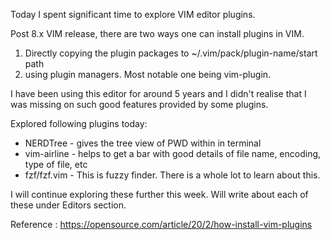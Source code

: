 Today I spent significant time to explore VIM editor plugins.

Post 8.x VIM release, there are two ways one can install plugins in VIM.

1. Directly copying the plugin packages to ~/.vim/pack/plugin-name/start path
2. using plugin managers. Most notable one being vim-plugin.

I have been using this editor for around 5 years and I didn't realise that I 
was missing on such good features provided by some plugins.

Explored following plugins today:

* NERDTree    - gives the tree view of PWD within in terminal
* vim-airline - helps to get a bar with good details of file name, encoding, 
                type of file,  etc
* fzf/fzf.vim - This is fuzzy finder. There is a whole lot to learn about this.

I will continue exploring these further this week. Will write about each of
these under Editors section. 

Reference : https://opensource.com/article/20/2/how-install-vim-plugins

